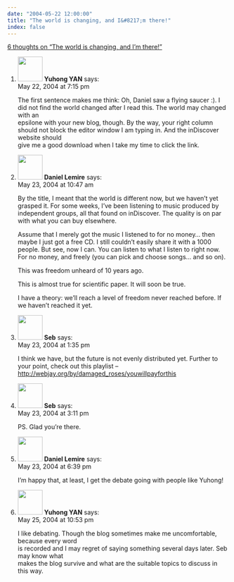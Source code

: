```yaml
---
date: "2004-05-22 12:00:00"
title: "The world is changing, and I&#8217;m there!"
index: false
---
```


[6 thoughts on &ldquo;The world is changing, and I&#8217;m there!&rdquo;](/lemire/blog/2004/05-22-the-world-is-changing-and-im-there)

<ol class="comment-list">
<li id="comment-15" class="comment even thread-even depth-1">
<div class="comment-author vcard">
<img alt src="https://secure.gravatar.com/avatar/673f1b9729b3cbeb731f76d3bf9692b9?s=56&#038;d=mm&#038;r=g" srcset="https://secure.gravatar.com/avatar/673f1b9729b3cbeb731f76d3bf9692b9?s=112&#038;d=mm&#038;r=g 2x" class="avatar avatar-56 photo" height="56" width="56" decoding="async" /> <b class="fn">Yuhong YAN</b> <span class="says">says:</span> </div>
<div class="comment-metadata"><time datetime="2004-05-22T19:15:06+00:00">May 22, 2004 at 7:15 pm</time></a> </div>
<div class="comment-content">
<p>The first sentence makes me think: Oh, Daniel saw a flying saucer :). I<br/>
did not find the world changed after I read this. The world may changed with an<br/>
epsilone with your new blog, though. By the way, your right column<br/>
should not block the editor window I am typing in. And the inDiscover website should<br/>
give me a good download when I take my time to click the link.</p>
</div>
</li>
<li id="comment-17" class="comment odd alt thread-odd thread-alt depth-1">
<div class="comment-author vcard">
<img alt src="https://secure.gravatar.com/avatar/?s=56&#038;d=mm&#038;r=g" srcset="https://secure.gravatar.com/avatar/?s=112&#038;d=mm&#038;r=g 2x" class="avatar avatar-56 photo avatar-default" height="56" width="56" decoding="async" /> <b class="fn">Daniel Lemire</b> <span class="says">says:</span> </div>
<div class="comment-metadata"><time datetime="2004-05-23T10:47:09+00:00">May 23, 2004 at 10:47 am</time></a> </div>
<div class="comment-content">
<p>By the title, I meant that the world is different now, but we haven&rsquo;t yet grasped it. For some weeks, I&rsquo;ve been listening to music produced by independent groups, all that found on inDiscover. The quality is on par with what you can buy elsewhere.</p>
<p>Assume that I merely got the music I listened to for no money&#8230; then maybe I just got a free CD. I still couldn&rsquo;t easily share it with a 1000 people. But see, now I can. You can listen to what I listen to right now. For no money, and freely (you can pick and choose songs&#8230; and so on).</p>
<p>This was freedom unheard of 10 years ago.</p>
<p>This is almost true for scientific paper. It will soon be true. </p>
<p>I have a theory: we&rsquo;ll reach a level of freedom never reached before. If we haven&rsquo;t reached it yet.</p>
</div>
</li>
<li id="comment-19" class="comment even thread-even depth-1">
<div class="comment-author vcard">
<img alt src="https://secure.gravatar.com/avatar/d9a269e6606df722a2614d469d85c225?s=56&#038;d=mm&#038;r=g" srcset="https://secure.gravatar.com/avatar/d9a269e6606df722a2614d469d85c225?s=112&#038;d=mm&#038;r=g 2x" class="avatar avatar-56 photo" height="56" width="56" loading="lazy" decoding="async" /> <b class="fn">Seb</b> <span class="says">says:</span> </div>
<div class="comment-metadata"><time datetime="2004-05-23T13:35:11+00:00">May 23, 2004 at 1:35 pm</time></a> </div>
<div class="comment-content">
<p>I think we have, but the future is not evenly distributed yet. Further to your point, check out this playlist &#8211; <a href="http://webjay.org/by/damaged_roses/youwillpayforthis" rel="nofollow ugc">http://webjay.org/by/damaged_roses/youwillpayforthis</a></p>
</div>
</li>
<li id="comment-20" class="comment odd alt thread-odd thread-alt depth-1">
<div class="comment-author vcard">
<img alt src="https://secure.gravatar.com/avatar/d9a269e6606df722a2614d469d85c225?s=56&#038;d=mm&#038;r=g" srcset="https://secure.gravatar.com/avatar/d9a269e6606df722a2614d469d85c225?s=112&#038;d=mm&#038;r=g 2x" class="avatar avatar-56 photo" height="56" width="56" loading="lazy" decoding="async" /> <b class="fn">Seb</b> <span class="says">says:</span> </div>
<div class="comment-metadata"><time datetime="2004-05-23T15:11:56+00:00">May 23, 2004 at 3:11 pm</time></a> </div>
<div class="comment-content">
<p>PS. Glad you&rsquo;re there.</p>
</div>
</li>
<li id="comment-22" class="comment even thread-even depth-1">
<div class="comment-author vcard">
<img alt src="https://secure.gravatar.com/avatar/?s=56&#038;d=mm&#038;r=g" srcset="https://secure.gravatar.com/avatar/?s=112&#038;d=mm&#038;r=g 2x" class="avatar avatar-56 photo avatar-default" height="56" width="56" loading="lazy" decoding="async" /> <b class="fn">Daniel Lemire</b> <span class="says">says:</span> </div>
<div class="comment-metadata"><time datetime="2004-05-23T18:39:42+00:00">May 23, 2004 at 6:39 pm</time></a> </div>
<div class="comment-content">
<p>I&rsquo;m happy that, at least, I get the debate going with people like Yuhong!</p>
</div>
</li>
<li id="comment-28" class="comment odd alt thread-odd thread-alt depth-1">
<div class="comment-author vcard">
<img alt src="https://secure.gravatar.com/avatar/673f1b9729b3cbeb731f76d3bf9692b9?s=56&#038;d=mm&#038;r=g" srcset="https://secure.gravatar.com/avatar/673f1b9729b3cbeb731f76d3bf9692b9?s=112&#038;d=mm&#038;r=g 2x" class="avatar avatar-56 photo" height="56" width="56" loading="lazy" decoding="async" /> <b class="fn">Yuhong YAN</b> <span class="says">says:</span> </div>
<div class="comment-metadata"><time datetime="2004-05-25T22:53:14+00:00">May 25, 2004 at 10:53 pm</time></a> </div>
<div class="comment-content">
<p>I like debating. Though the blog sometimes make me uncomfortable, because every word<br/>
is recorded and I may regret of saying something several days later. Seb may know what<br/>
makes the blog survive and what are the suitable topics to discuss in this way.</p>
</div>
</li>
</ol>
